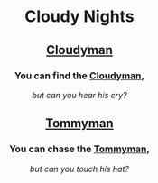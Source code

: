<div align=center>

# **Cloudy Nights**

## [Cloudyman](https:/itsacloudynight.com/cloudyman)

### **You can find the [Cloudyman](https:/itsacloudynight.com/cloudyman),**

_but can you hear his cry?_

## [Tommyman](https://itsacloudynight.com/tommyman)

### **You can chase the [Tommyman](https://itsacloudynight.com/tommyman),**

_but can you touch his hat?_

</div>
